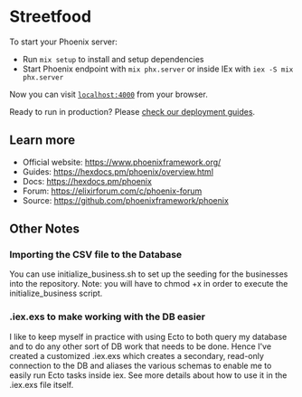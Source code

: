 # Streetfood

To start your Phoenix server:

  * Run `mix setup` to install and setup dependencies
  * Start Phoenix endpoint with `mix phx.server` or inside IEx with `iex -S mix phx.server`

Now you can visit [`localhost:4000`](http://localhost:4000) from your browser.

Ready to run in production? Please [check our deployment guides](https://hexdocs.pm/phoenix/deployment.html).

## Learn more

  * Official website: https://www.phoenixframework.org/
  * Guides: https://hexdocs.pm/phoenix/overview.html
  * Docs: https://hexdocs.pm/phoenix
  * Forum: https://elixirforum.com/c/phoenix-forum
  * Source: https://github.com/phoenixframework/phoenix

## Other Notes

### Importing the CSV file to the Database
You can use initialize_business.sh to set up the seeding for the businesses into the repository.  Note: you will have to chmod +x in order to execute the initialize_business script.

### .iex.exs to make working with the DB easier
I like to keep myself in practice with using Ecto to both query my database and to do any other sort of DB work that needs to be done.  Hence I've created a customized .iex.exs which creates a secondary, read-only connection to the DB and aliases the various schemas to enable me to easily run Ecto tasks inside iex. See more details about how to use it in the .iex.exs file itself.
